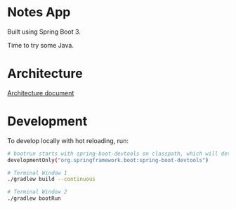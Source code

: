 # Notes App

Built using Spring Boot 3.

Time to try some Java.

# Architecture

[Architecture document](./docs/architecture.md)

# Development

To develop locally with hot reloading, run:

```bash
# bootrun starts with spring-boot-devtools on classpath, which will detect changes and restart application.
developmentOnly("org.springframework.boot:spring-boot-devtools")

# Terminal Window 1
./gradlew build --continuous

# Terminal Window 2
./gradlew bootRun
```
